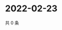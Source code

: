 # 2022-02-23

共 0 条

<!-- BEGIN WEIBO -->
<!-- 最后更新时间 Wed Feb 23 2022 23:20:32 GMT+0800 (China Standard Time) -->

<!-- END WEIBO -->
